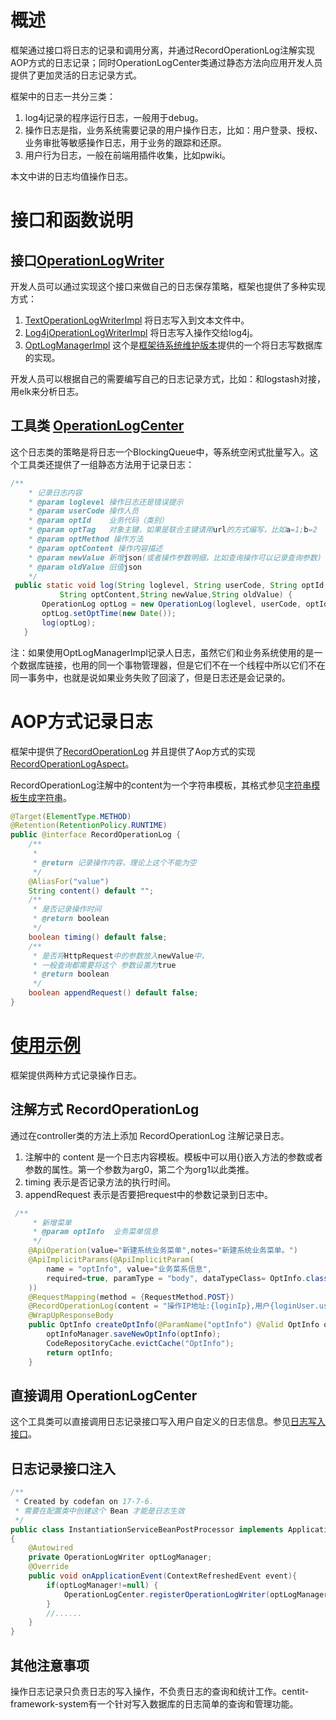 [^]:title:江苏南大先腾业务框架（八）操作日志记录[附源码]

# 概述
框架通过接口将日志的记录和调用分离，并通过RecordOperationLog注解实现AOP方式的日志记录；同时OperationLogCenter类通过静态方法向应用开发人员提供了更加灵活的日志记录方式。

框架中的日志一共分三类：
1. log4j记录的程序运行日志，一般用于debug。
2. 操作日志是指，业务系统需要记录的用户操作日志，比如：用户登录、授权、业务审批等敏感操作日志，用于业务的跟踪和还原。
3. 用户行为日志，一般在前端用插件收集，比如pwiki。

本文中讲的日志均值操作日志。

# 接口和函数说明
## 接口[OperationLogWriter](https://github.com/ndxt/centit-framework/blob/master/framework-adapter/src/main/java/com/centit/framework/model/adapter/OperationLogWriter.java)
开发人员可以通过实现这个接口来做自己的日志保存策略，框架也提供了多种实现方式：
1. [TextOperationLogWriterImpl](https://github.com/ndxt/centit-framework/blob/master/framework-core/src/main/java/com/centit/framework/components/impl/TextOperationLogWriterImpl.java) 将日志写入到文本文件中。
2. [Log4jOperationLogWriterImpl](https://github.com/ndxt/centit-framework/blob/master/framework-core/src/main/java/com/centit/framework/components/impl/Log4jOperationLogWriterImpl.java) 将日志写入操作交给log4j。
3. [OptLogManagerImpl](https://github.com/ndxt/centit-framework-system/blob/master/framework-system-module/src/main/java/com/centit/framework/system/service/impl/OptLogManagerImpl.java) 这个是[框架待系统维护版本](https://github.com/ndxt/centit-framework-system)提供的一个将日志写数据库的实现。

开发人员可以根据自己的需要编写自己的日志记录方式，比如：和logstash对接，用elk来分析日志。
## 工具类 [OperationLogCenter](https://github.com/ndxt/centit-framework/blob/master/framework-core/src/main/java/com/centit/framework/components/OperationLogCenter.java)

这个日志类的策略是将日志一个BlockingQueue中，等系统空闲式批量写入。这个工具类还提供了一组静态方法用于记录日志：
```java
/**
    * 记录日志内容 
    * @param loglevel 操作日志还是错误提示
    * @param userCode 操作人员
    * @param optId    业务代码（类别）
    * @param optTag   对象主键，如果是联合主键请用url的方式编写，比如a=1;b=2
    * @param optMethod 操作方法
    * @param optContent 操作内容描述
    * @param newValue 新增json(或者操作参数明细，比如查询操作可以记录查询参数)
    * @param oldValue 旧值json
    */
 public static void log(String loglevel, String userCode, String optId, String optTag, String optMethod,
           String optContent,String newValue,String oldValue) {
       OperationLog optLog = new OperationLog(loglevel, userCode, optId, optTag, optMethod,  optContent ,newValue, oldValue);
       optLog.setOptTime(new Date());
       log(optLog);
   }
```

注：如果使用OptLogManagerImpl记录人日志，虽然它们和业务系统使用的是一个数据库链接，也用的同一个事物管理器，但是它们不在一个线程中所以它们不在同一事务中，也就是说如果业务失败了回滚了，但是日志还是会记录的。

# AOP方式记录日志
框架中提供了[RecordOperationLog](https://github.com/ndxt/centit-framework/blob/master/framework-core/src/main/java/com/centit/framework/operationlog/RecordOperationLog.java) 并且提供了Aop方式的实现[RecordOperationLogAspect](https://github.com/ndxt/centit-framework/blob/master/framework-core/src/main/java/com/centit/framework/operationlog/RecordOperationLogAspect.java)。

RecordOperationLog注解中的content为一个字符串模板，其格式参见[字符串模板生成字符串](https://blog.csdn.net/code_fan/article/details/83863965)。
```java
@Target(ElementType.METHOD)
@Retention(RetentionPolicy.RUNTIME)
public @interface RecordOperationLog {
    /**
     *
     * @return 记录操作内容，理论上这个不能为空
     */
    @AliasFor("value")
    String content() default "";
    /**
     * 是否记录操作时间
     * @return boolean
     */
    boolean timing() default false;
    /**
     * 是否将HttpRequest中的参数放入newValue中，
     * 一般查询都需要将这个 参数设置为true
     * @return boolean
     */
    boolean appendRequest() default false;
}
```

# [使用示例](https://github.com/ndxt/centit-framework/tree/master/framework-core/src/main/java/com/centit/framework/operationlog)

框架提供两种方式记录操作日志。

## 注解方式 RecordOperationLog

通过在controller类的方法上添加 RecordOperationLog 注解记录日志。
1. 注解中的 content 是一个日志内容模板。模板中可以用{}嵌入方法的参数或者参数的属性。第一个参数为arg0，第二个为org1以此类推。
2. timing 表示是否记录方法的执行时间。
3. appendRequest 表示是否要把request中的参数记录到日志中。

```java
 /**
     * 新增菜单
     * @param optInfo  业务菜单信息
     */
    @ApiOperation(value="新建系统业务菜单",notes="新建系统业务菜单。")
    @ApiImplicitParams(@ApiImplicitParam(
        name = "optInfo", value="业务菜系信息",
        required=true, paramType = "body", dataTypeClass= OptInfo.class
    ))
    @RequestMapping(method = {RequestMethod.POST})
    @RecordOperationLog(content = "操作IP地址:{loginIp},用户{loginUser.userName}新增{optInfo.optName}菜单")
    @WrapUpResponseBody
    public OptInfo createOptInfo(@ParamName("optInfo") @Valid OptInfo optInfo) {
        optInfoManager.saveNewOptInfo(optInfo);
        CodeRepositoryCache.evictCache("OptInfo");
        return optInfo;
    }
```

## 直接调用 OperationLogCenter

这个工具类可以直接调用日志记录接口写入用户自定义的日志信息。参见[日志写入接口](https://github.com/ndxt/centit-framework/tree/master/framework-adapter/src/main/java/com/centit/framework/model/adapter)。

## 日志记录接口注入

```java
/**
 * Created by codefan on 17-7-6.
 * 需要在配置类中创建这个 Bean 才能是日志生效
 */
public class InstantiationServiceBeanPostProcessor implements ApplicationListener<ContextRefreshedEvent>
{
    @Autowired
    private OperationLogWriter optLogManager;
    @Override
    public void onApplicationEvent(ContextRefreshedEvent event){
        if(optLogManager!=null) {
            OperationLogCenter.registerOperationLogWriter(optLogManager);
        }
        //......
    }
}
```

## 其他注意事项

操作日志记录只负责日志的写入操作，不负责日志的查询和统计工作。centit-framework-system有一个针对写入数据库的日志简单的查询和管理功能。
